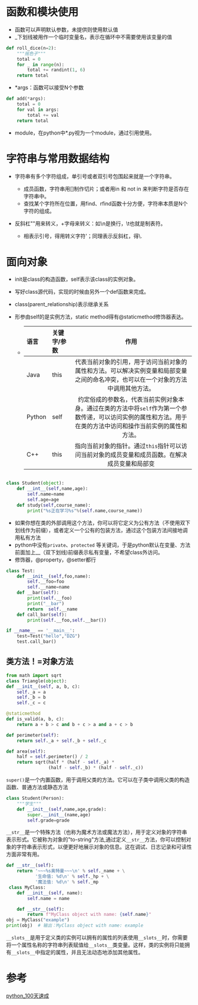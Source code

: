# 函数和模块使用

* 函数可以声明默认参数，未提供则使用默认值
* _下划线被用作一个临时变量名，表示在循环中不需要使用该变量的值

```python
def roll_dice(n=2):
    """摇色子"""
    total = 0
    for _ in range(n):
        total += randint(1, 6)
    return total
```

* *args：函数可以接受N个参数

```python
def add(*args):
    total = 0
    for val in args:
        total += val
    return total
```

* module，在python中*.py视为一个module，通过引用使用。

# 字符串与常用数据结构

* 字符串有多个字符组成，单引号或者双引号包围起来就是一个字符串。
  * 成员函数，字符串用[]制作切片；或者用in 和 not in 来判断字符是否存在字符串中。
  * 查找某个字符所在位置，用find、rfind函数十分方便，字符串本质是N个字符的组成。

* 反斜杠"\"用来转义，\+字母来转义：如\n是换行，\t也就是制表符。
  * 相表示引号，得用转义字符\'；同理表示反斜杠，得\\\.

# 面向对象

* init是class的构造函数，self表示该class的实例对象。

* 写好class源代码，实现的时候由另外一个def函数来完成。

* class(parent_relationship)表示继承关系

* 形参由self的是实例方法，static method得有@staticmethod修饰器表达。

  * | 语言   | 关键字/参数 |                             作用                             |
    | :----- | :---------- | :----------------------------------------------------------: |
    | Java   | this        | 代表当前对象的引用，用于访问当前对象的属性和方法。可以解决实例变量和局部变量之间的命名冲突，也可以在一个对象的方法中调用其他方法。 |
    | Python | self        | 约定俗成的参数名，代表当前实例对象本身。通过在类的方法中将`self`作为第一个参数传递，可以访问实例的属性和方法。用于在类的方法中访问和操作当前实例的属性和方法。 |
    | C++    | this        | 指向当前对象的指针。通过`this`指针可以访问当前对象的成员变量和成员函数。在解决成员变量和局部变 |

```python

class Student(object):
    def __int__(self,name,age):
        self.name=name
        self.age=age
    def study(self,course_name):
        print("%s正在学习%s"%(self.name,course_name))
```

* 如果你想在类的外部调用这个方法，你可以将它定义为公有方法（不使用双下划线作为前缀），或者定义一个公有的包装方法，通过这个包装方法间接地调用私有方法
* python中没有`private`、`protected` 等关键词，于是python默认在变量、方法前面加上__（双下划线)前缀表示私有变量，不希望class外访问。
* 修饰器，@property，@setter都行

```python
class Test:
    def __init__(self,foo,name):
        self.__foo=foo
        self.__name=name
    def __bar(self):
        print(self.__foo)
        print("__bar")
        return  self.__name
    def call_bar(self):
        print(self.__foo,self.__bar())

if __name__ == '__main__':
    test=Test("hello","DZG")
    test.call_bar()
```

## 类方法！=对象方法

```python
from math import sqrt
class Triangle(object):
def __init__(self, a, b, c):
    self._a = a
    self._b = b
    self._c = c

@staticmethod
def is_valid(a, b, c):
    return a + b > c and b + c > a and a + c > b

def perimeter(self):
    return self._a + self._b + self._c

def area(self):
    half = self.perimeter() / 2
    return sqrt(half * (half - self._a) *
                (half - self._b) * (half - self._c))
```

`super()`是一个内置函数，用于调用父类的方法。它可以在子类中调用父类的构造函数、普通方法或静态方法

```python
class Student(Person):
    """学生"""
    def __init__(self,name,age,grade):
        super.__init__(name,age)
        self.grade=grade
```

`__str__`是一个特殊方法（也称为魔术方法或魔法方法），用于定义对象的字符串表示形式。它被称为对象的"to-string"方法,通过定义`__str__`方法，你可以控制对象的字符串表示形式，以便更好地展示对象的信息。这在调试、日志记录和可读性方面非常有用。

```python
def __str__(self):
    return '~~~%s奥特曼~~~\n' % self._name + \
           '生命值: %d\n' % self._hp + \
           '魔法值: %d\n' % self._mp
 class MyClass:
    def __init__(self, name):
        self.name = name

    def __str__(self):
        return f"MyClass object with name: {self.name}"
obj = MyClass("example")
print(obj)  # 输出：MyClass object with name: example
```

`__slots__`是用于定义类的实例可以拥有的属性的列表使用`__slots__`时，你需要将一个属性名称的字符串列表赋值给`__slots__`类变量。这样，类的实例将只能拥有`__slots__`中指定的属性，并且无法动态地添加其他属性。

# 参考

[python_100天速成](https://github.com/jackfrued/Python-100-Days/blob/master/Day01-15/09.%E9%9D%A2%E5%90%91%E5%AF%B9%E8%B1%A1%E8%BF%9B%E9%98%B6.md)